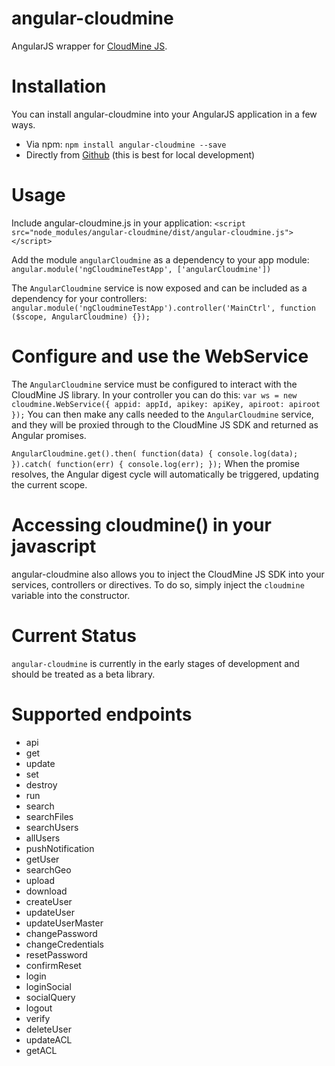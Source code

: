 # angular-cloudmine

AngularJS wrapper for [CloudMine JS](cloudmine.me).

# Installation
You can install angular-cloudmine into your AngularJS application in a few ways.
* Via npm: `npm install angular-cloudmine --save`
* Directly from [Github](https://github.com/cloudmine/angular-cloudmine) (this is best for local development)

# Usage
Include angular-cloudmine.js in your application:
`<script src="node_modules/angular-cloudmine/dist/angular-cloudmine.js"></script>`

Add the module `angularCloudmine` as a dependency to your app module:
`angular.module('ngCloudmineTestApp', ['angularCloudmine'])`

The `AngularCloudmine` service is now exposed and can be included as a dependency for your controllers:
`angular.module('ngCloudmineTestApp').controller('MainCtrl', function ($scope, AngularCloudmine) {});`

# Configure and use the WebService
The `AngularCloudmine` service must be configured to interact with the CloudMine JS library. In your controller you can do this:
`
var ws = new cloudmine.WebService({
    appid: appId,
    apikey: apiKey,
    apiroot: apiroot
});
`
You can then make any calls needed to the `AngularCloudmine` service, and they will be proxied through to the CloudMine JS SDK and returned as Angular promises.

`
AngularCloudmine.get().then( function(data) {
    console.log(data);
}).catch( function(err) {
    console.log(err);
});
`
When the promise resolves, the Angular digest cycle will automatically be triggered, updating the current scope.

# Accessing cloudmine() in your javascript
angular-cloudmine also allows you to inject the CloudMine JS SDK into your services, controllers or directives. To do so, simply inject the `cloudmine` variable into the constructor.

# Current Status
`angular-cloudmine` is currently in the early stages of development and should be treated as a beta library.

# Supported endpoints
* api
* get
* update
* set
* destroy
* run
* search
* searchFiles
* searchUsers
* allUsers
* pushNotification
* getUser
* searchGeo
* upload
* download
* createUser
* updateUser
* updateUserMaster
* changePassword
* changeCredentials
* resetPassword
* confirmReset
* login
* loginSocial
* socialQuery
* logout
* verify
* deleteUser
* updateACL
* getACL
